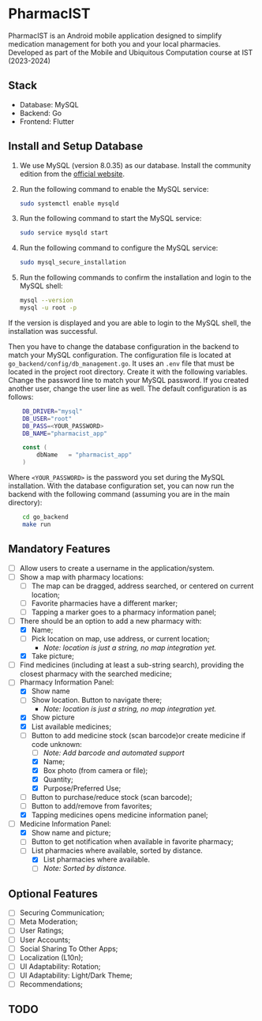 # PharmacIST
PharmacIST is an Android mobile application designed to simplify medication management for both you and your local pharmacies. Developed as part of the Mobile and Ubiquitous Computation course at IST (2023-2024)

## Stack
- Database: MySQL 
- Backend: Go
- Frontend: Flutter

## Install and Setup Database
1. We use MySQL (version 8.0.35) as our database. Install the community edition from the [official website](https://dev.mysql.com/downloads/mysql/).
2. Run the following command to enable the MySQL service:

    ```bash
    sudo systemctl enable mysqld
    ```
3. Run the following command to start the MySQL service:

    ```bash
    sudo service mysqld start
    ```
4. Run the following command to configure the MySQL service:

    ```bash
    sudo mysql_secure_installation
    ```
5. Run the following commands to confirm the installation and login to the MySQL shell:

    ```bash
    mysql --version
    mysql -u root -p
    ```
If the version is displayed and you are able to login to the MySQL shell, the installation was successful.

Then you have to change the database configuration in the backend to match your MySQL configuration. The configuration file is located at `go_backend/config/db_management.go`. It uses an `.env` file that must be located in the project root directory. Create it with the following variables. Change the password line to match your MySQL password. If you created another user, change the user line as well. The default configuration is as follows:

```bash
    DB_DRIVER="mysql"
    DB_USER="root"
    DB_PASS=<YOUR_PASSWORD>
    DB_NAME="pharmacist_app"

```

```go
    const (
        dbName   = "pharmacist_app"
    )
```
Where `<YOUR_PASSWORD>` is the password you set during the MySQL installation.
With the database configuration set, you can now run the backend with the following command (assuming you are in the main directory):

```bash
    cd go_backend
    make run
```

## Mandatory Features
- [ ] Allow users to create a username in the application/system.
- [ ] Show a map with pharmacy locations:
    - [ ] The map can be dragged, address searched, or centered on current location;
    - [ ] Favorite pharmacies have a different marker;
    - [ ] Tapping a marker goes to a pharmacy information panel;
- [ ] There should be an option to add a new pharmacy with:
    - [x] Name;
    - [ ] Pick location on map, use address, or current location;
        - *Note: location is just a string, no map integration yet.*
    - [x] Take picture;
- [ ] Find medicines (including at least a sub-string search), providing the closest pharmacy with the searched medicine;
- [ ] Pharmacy Information Panel:
    - [x] Show name
    - [ ] Show location. Button to navigate there;
        - *Note: location is just a string, no map integration yet.*
    - [x] Show picture
    - [x] List available medicines;
    - [ ] Button to add medicine stock (scan barcode)or create medicine if code unknown:
        - [ ] *Note: Add barcode and automated support*
        - [x] Name;
        - [x] Box photo (from camera or file);
        - [x] Quantity;
        - [x] Purpose/Preferred Use;
    - [ ] Button to purchase/reduce stock (scan barcode);
    - [ ] Button to add/remove from favorites;
    - [x] Tapping medicines opens medicine information panel;
- [ ] Medicine Information Panel:
    - [x] Show name and picture;
    - [ ] Button to get notification when available in favorite pharmacy;
    - [ ] List pharmacies where available, sorted by distance.
        - [x] List pharmacies where available.
        - [ ] *Note: Sorted by distance.*

## Optional Features
- [ ] Securing Communication;
- [ ] Meta Moderation;
- [ ] User Ratings;
- [ ] User Accounts;
- [ ] Social Sharing To Other Apps;
- [ ] Localization (L10n);
- [ ] UI Adaptability: Rotation;
- [ ] UI Adaptability: Light/Dark Theme;
- [ ] Recommendations;

## TODO
